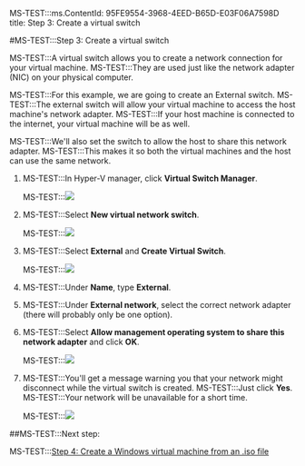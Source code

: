 MS-TEST:::ms.ContentId: 95FE9554-3968-4EED-B65D-E03F06A7598D
title: Step 3: Create a virtual switch

#MS-TEST:::Step 3: Create a virtual switch

MS-TEST:::A virtual switch allows you to create a network connection for your virtual machine.
MS-TEST:::They are used just like the network adapter (NIC) on your physical computer.

MS-TEST:::For this example, we are going to create an External switch.
MS-TEST:::The external switch will allow your virtual machine to access the host machine's network adapter.
MS-TEST:::If your host machine is connected to the internet, your virtual machine will be as well.

MS-TEST:::We'll also set the switch to allow the host to share this network adapter.
MS-TEST:::This makes it so both the virtual machines and the host can use the same network.



1. MS-TEST:::In Hyper-V manager, click **Virtual Switch Manager**.
    
    MS-TEST:::![](media/virtual_switch_manager1.png)
    
2. MS-TEST:::Select **New virtual network switch**.
    
    MS-TEST:::![](media/new_switch.png)
    
3. MS-TEST:::Select **External** and **Create Virtual Switch**.
    
    MS-TEST:::![](media/new_switch_createbutton.png)
    
4. MS-TEST:::Under **Name**, type **External**.
5. MS-TEST:::Under **External network**, select the correct network adapter (there will probably only be one option).
6. MS-TEST:::Select **Allow management operating system to share this network adapter** and click **OK**.
    
    MS-TEST:::![](media/share_nic.png)
    
7. MS-TEST:::You'll get a message warning you that your network might disconnect while the virtual switch is created.
    MS-TEST:::Just click **Yes**.
    MS-TEST:::Your network will be unavailable for a short time.
    
    MS-TEST:::![](media/network_warning.png)

##MS-TEST:::Next step:

MS-TEST:::[Step 4: Create a Windows virtual machine from an .iso file](walkthrough_create_vm.md)




